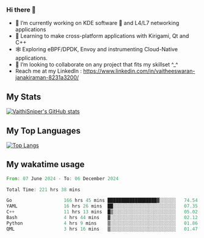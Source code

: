 ### Hi there 👋

- 🔭 I’m currently working on KDE software 💓 and L4/L7 networking applications 
- 📖 Learning to make cross-platform applications with Kirigami, Qt and C++
- 🕸️ Exploring eBPF/DPDK, Envoy and instrumenting Cloud-Native applications. 
- 👯 I’m looking to collaborate on any project that fits my skillset ^_^
- Reach me at my LinkedIn : https://www.linkedin.com/in/vaitheeswaran-janakiraman-8231a3200/

## My Stats
[![VaithiSniper's GitHub stats](https://github-readme-stats.vercel.app/api?username=VaithiSniper&hide=stars&theme=radical)](https://github.com/anuraghazra/github-readme-stats)

## My Top Languages

[![Top Langs](https://github-readme-stats.vercel.app/api/top-langs/?username=VaithiSniper&layout=compact)](https://github.com/anuraghazra/github-readme-stats)

## My wakatime usage

<!--START_SECTION:waka-->

```rust
From: 07 June 2024 - To: 06 December 2024

Total Time: 221 hrs 38 mins

Go                   166 hrs 45 mins ██████████████████▓░░░░░░   74.54 %
YAML                 16 hrs 26 mins  ██░░░░░░░░░░░░░░░░░░░░░░░   07.35 %
C++                  11 hrs 13 mins  █▒░░░░░░░░░░░░░░░░░░░░░░░   05.02 %
Bash                 4 hrs 44 mins   ▓░░░░░░░░░░░░░░░░░░░░░░░░   02.12 %
Python               4 hrs 9 mins    ▒░░░░░░░░░░░░░░░░░░░░░░░░   01.86 %
QML                  3 hrs 16 mins   ▒░░░░░░░░░░░░░░░░░░░░░░░░   01.47 %
```

<!--END_SECTION:waka-->
